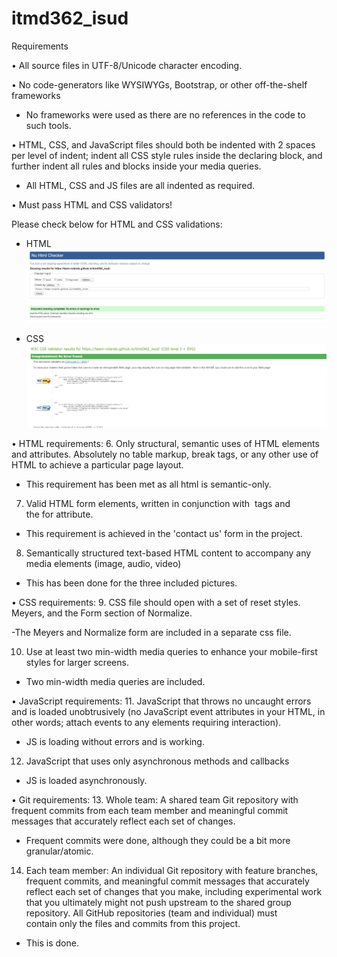 # itmd362_isud

Requirements

• All source files in UTF-8/Unicode character encoding.

• No code-generators like WYSIWYGs, Bootstrap, or other off-the-shelf frameworks

- No frameworks were used as there are no references in the code to such tools.

• HTML, CSS, and JavaScript files should both be indented with 2 spaces per level of indent; indent all CSS style rules inside the declaring block, and further indent all rules and blocks inside your media queries.

- All HTML, CSS and JS files are all indented as required.

• Must pass HTML and CSS validators!

Please check below for HTML and CSS validations:

- HTML
![html validation](res/html_validation.png)

- CSS
![css validation](res/css_validation.png)

• HTML requirements:
6. Only structural, semantic uses of HTML elements and attributes. Absolutely no table markup, break tags, or any other use of HTML to achieve a particular page layout.

- This requirement has been met as all html is semantic-only.

7. Valid HTML form elements, written in conjunction with <label> tags and the for attribute.

- This requirement is achieved in the 'contact us' form in the project.

8. Semantically structured text-based HTML content to accompany any media elements (image, audio, video)

- This has been done for the three included pictures.



• CSS requirements:
9. CSS file should open with a set of reset styles. Meyers, and the Form section of Normalize.

-The Meyers and Normalize form are included in a separate css file.


10. Use at least two min-width media queries to enhance your mobile-first styles for larger screens.

- Two min-width media queries are included.

• JavaScript requirements:
11. JavaScript that throws no uncaught errors and is loaded unobtrusively (no JavaScript event attributes in your HTML, in other words; attach events to any elements requiring interaction).

- JS is loading without errors and is working.

12. JavaScript that uses only asynchronous methods and callbacks

- JS is loaded asynchronously.

• Git requirements:
13. Whole team: A shared team Git repository with frequent commits from each team member and meaningful commit messages that accurately reflect each set of changes.

- Frequent commits were done, although they could be a bit more granular/atomic.

14. Each team member: An individual Git repository with feature branches, frequent commits, and meaningful commit messages that accurately reflect each set of changes that you make, including experimental work that you ultimately might not push upstream to the shared group repository.
All GitHub repositories (team and individual) must contain only the files and commits from this project.

- This is done.